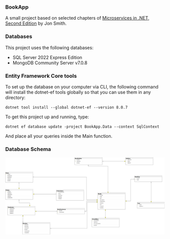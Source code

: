 ### BookApp
A small project based on selected chapters of [Microservices in .NET, Second Edition](https://www.manning.com/books/microservices-in-net-second-edition) by Jon Smith.


### Databases

This project uses the following databases:

* SQL Server 2022 Express Edition 
* MongoDB Community Server v7.0.8

### Entity Framework Core tools

To set up the database on your computer via CLI, the following command will install the dotnet-ef tools globally so that you can use them in any directory:

```
dotnet tool install --global dotnet-ef --version 8.0.7
```

To get this project up and running, type:

```
dotnet ef database update -project BookApp.Data --context SqlContext
```

And place all your queries inside the Main function.

### Database Schema

![GitHub Logo](/images/diagram.png)